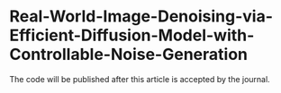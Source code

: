 # Real-World-Image-Denoising-via-Efficient-Diffusion-Model-with-Controllable-Noise-Generation
The code will be published after this article is accepted by the journal.
